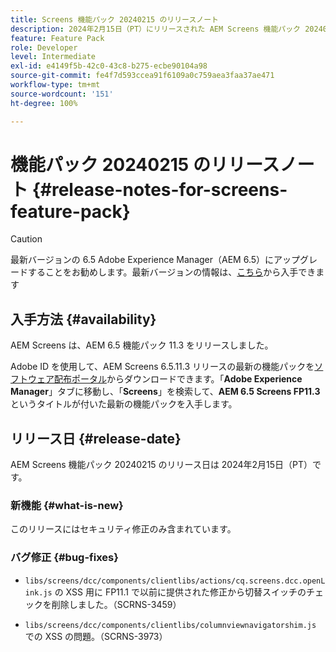 ```yaml
---
title: Screens 機能パック 20240215 のリリースノート
description: 2024年2月15日（PT）にリリースされた AEM Screens 機能パック 20240215 について説明します。
feature: Feature Pack
role: Developer
level: Intermediate
exl-id: e4149f5b-42c0-43c8-b275-ecbe90104a98
source-git-commit: fe4f7d593ccea91f6109a0c759aea3faa37ae471
workflow-type: tm+mt
source-wordcount: '151'
ht-degree: 100%

---
```


# 機能パック 20240215 のリリースノート {#release-notes-for-screens-feature-pack}

>[!CAUTION]
>最新バージョンの 6.5 Adobe Experience Manager（AEM 6.5）にアップグレードすることをお勧めします。最新バージョンの情報は、[こちら](https://experienceleague.adobe.com/ja/docs/experience-manager-65/content/release-notes/release-notes)から入手できます

## 入手方法 {#availability}

AEM Screens は、AEM 6.5 機能パック 11.3 をリリースしました。

Adobe ID を使用して、AEM Screens 6.5.11.3 リリースの最新の機能パックを[ソフトウェア配布ポータル](https://experience.adobe.com/#/downloads/content/software-distribution/ja/aem.html)からダウンロードできます。「**Adobe Experience Manager**」タブに移動し、「**Screens**」を検索して、**AEM 6.5 Screens FP11.3** というタイトルが付いた最新の機能パックを入手します。

## リリース日 {#release-date}

AEM Screens 機能パック 20240215 のリリース日は 2024年2月15日（PT）です。

### 新機能 {#what-is-new}

このリリースにはセキュリティ修正のみ含まれています。

### バグ修正 {#bug-fixes}

* `libs/screens/dcc/components/clientlibs/actions/cq.screens.dcc.openLink.js` の XSS 用に FP11.1 で以前に提供された修正から切替スイッチのチェックを削除しました。（SCRNS-3459）

* `libs/screens/dcc/components/clientlibs/columnviewnavigatorshim.js` での XSS の問題。（SCRNS-3973）
